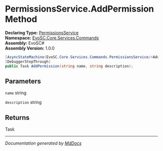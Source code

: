 ﻿<!--  
  <auto-generated>   
    The contents of this file were generated by a tool.  
    Changes to this file may be list if the file is regenerated  
  </auto-generated>   
-->

# PermissionsService.AddPermission Method

**Declaring Type:** [PermissionsService](../index.md)  
**Namespace:** [EvoSC.Core.Services.Commands](../../index.md)  
**Assembly:** EvoSC\#  
**Assembly Version:** 1.0.0

```csharp
[AsyncStateMachine(EvoSC.Core.Services.Commands.PermissionsService/<AddPermission>d__2)]
[DebuggerStepThrough]
public Task AddPermission(string name, string description);
```

## Parameters

`name`  string

`description`  string

## Returns

Task

___

*Documentation generated by [MdDocs](https://github.com/ap0llo/mddocs)*
